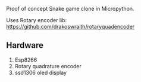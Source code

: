 Proof of concept Snake game clone in Micropython.

Uses Rotary encoder lib: https://github.com/drakoswraith/rotaryquadencoder


Hardware
----------

1. Esp8266
2. Rotary quadrature encoder
3. ssd1306 oled display 
